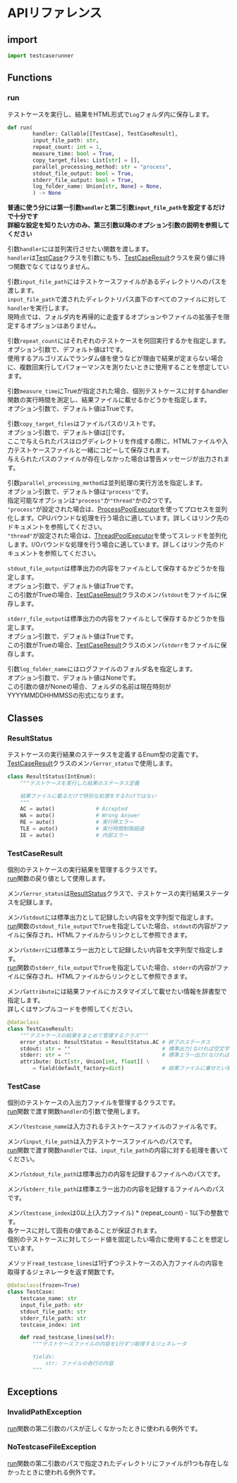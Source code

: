 # APIリファレンス

## import

```python
import testcaserunner
```

## Functions

### run  

テストケースを実行し、結果をHTML形式で`Log`フォルダ内に保存します。  

```python
def run(
        handler: Callable[[TestCase], TestCaseResult],
        input_file_path: str,
        repeat_count: int = 1,
        measure_time: bool = True,
        copy_target_files: List[str] = [],
        parallel_processing_method: str = "process",
        stdout_file_output: bool = True,
        stderr_file_output: bool = True,
        log_folder_name: Union[str, None] = None,
        ) -> None
```

**普通に使う分には第一引数`handler`と第二引数`input_file_path`を設定するだけで十分です  
詳細な設定を知りたい方のみ、第三引数以降のオプション引数の説明を参照してください**  

引数`handler`には並列実行させたい関数を渡します。  
`handler`は[TestCase](#testcase)クラスを引数にもち、[TestCaseResult](#testcaseresult)クラスを戻り値に持つ関数でなくてはなりません。  

引数`input_file_path`にはテストケースファイルがあるディレクトリへのパスを渡します。  
`input_file_path`で渡されたディレクトリパス直下のすべてのファイルに対して`handler`を実行します。  
現時点では、フォルダ内を再帰的に走査するオプションやファイルの拡張子を限定するオプションはありません。  

引数`repeat_count`にはそれぞれのテストケースを何回実行するかを指定します。  
オプション引数で、デフォルト値は1です。  
使用するアルゴリズムでランダム値を使うなどが理由で結果が定まらない場合に、複数回実行してパフォーマンスを測りたいときに使用することを想定しています。  

引数`measure_time`にTrueが指定された場合、個別テストケースに対するhandler関数の実行時間を測定し、結果ファイルに載せるかどうかを指定します。    
オプション引数で、デフォルト値はTrueです。  

引数`copy_target_files`はファイルパスのリストです。  
オプション引数で、デフォルト値は[]です。  
ここで与えられたパスはログディレクトリを作成する際に、HTMLファイルや入力テストケースファイルと一緒にコピーして保存されます。  
与えられたパスのファイルが存在しなかった場合は警告メッセージが出力されます。

引数`parallel_processing_method`は並列処理の実行方法を指定します。  
オプション引数で、デフォルト値は`"process"`です。  
指定可能なオプションは`"process"`か`"thread"`かの2つです。  
`"process"`が設定された場合は、[ProcessPoolExecutor](https://docs.python.org/ja/3/library/concurrent.futures.html#concurrent.futures.ProcessPoolExecutor)を使ってプロセスを並列化します。CPUバウンドな処理を行う場合に適しています。詳しくはリンク先のドキュメントを参照してください。  
`"thread"`が設定された場合は、[ThreadPoolExecutor](https://docs.python.org/ja/3/library/concurrent.futures.html#concurrent.futures.ThreadPoolExecutor)を使ってスレッドを並列化します。I/Oバウンドな処理を行う場合に適しています。詳しくはリンク先のドキュメントを参照してください。  

`stdout_file_output`は標準出力の内容をファイルとして保存するかどうかを指定します。  
オプション引数で、デフォルト値はTrueです。  
この引数がTrueの場合、[TestCaseResult](#testcaseresult)クラスのメンバ`stdout`をファイルに保存します。  

`stderr_file_output`は標準出力の内容をファイルとして保存するかどうかを指定します。  
オプション引数で、デフォルト値はTrueです。  
この引数がTrueの場合、[TestCaseResult](#testcaseresult)クラスのメンバ`stderr`をファイルに保存します。  

引数`log_folder_name`にはログファイルのフォルダ名を指定します。  
オプション引数で、デフォルト値はNoneです。  
この引数の値がNoneの場合、フォルダの名前は現在時刻がYYYYMMDDHHMMSSの形式になります。  

## Classes

### ResultStatus  

テストケースの実行結果のステータスを定義するEnum型の定義です。  
[TestCaseResult](#testcaseresult)クラスのメンバ`error_status`で使用します。  


```python
class ResultStatus(IntEnum):
    """テストケースを実行した結果のステータス定義

    結果ファイルに載るだけで特別な処理をするわけではない
    """
    AC = auto()             # Accepted
    WA = auto()             # Wrong Answer
    RE = auto()             # 実行時エラー
    TLE = auto()            # 実行時間制限超過
    IE = auto()             # 内部エラー
```

### TestCaseResult  

個別のテストケースの実行結果を管理するクラスです。  
[run](#run)関数の戻り値として使用します。  

メンバ`error_status`は[ResultStatus](#resultstatus)クラスで、テストケースの実行結果ステータスを記録します。  

メンバ`stdout`には標準出力として記録したい内容を文字列型で指定します。  
[run](run)関数の`stdout_file_output`で`True`を指定していた場合、`stdout`の内容がファイルに保存され、HTMLファイルからリンクとして参照できます。    

メンバ`stderr`には標準エラー出力として記録したい内容を文字列型で指定します。  
[run](run)関数の`stderr_file_output`で`True`を指定していた場合、`stderr`の内容がファイルに保存され、HTMLファイルからリンクとして参照できます。  

メンバ`attribute`には結果ファイルにカスタマイズして載せたい情報を辞書型で指定します。  
詳しくはサンプルコードを参照してください。  

```python
@dataclass
class TestCaseResult:
    """テストケースの結果をまとめて管理するクラス"""
    error_status: ResultStatus = ResultStatus.AC # 終了のステータス
    stdout: str = ""                             # 標準出力(なければ空文字でいい)
    stderr: str = ""                             # 標準エラー出力(なければ空文字でいい)
    attribute: Dict[str, Union[int, float]] \
        = field(default_factory=dict)            # 結果ファイルに乗せたい情報の一覧
```

### TestCase

個別のテストケースの入出力ファイルを管理するクラスです。  
[run](#run)関数で渡す関数`handler`の引数で使用します。  

メンバ`testcase_name`は入力されるテストケースファイルのファイル名です。  

メンバ`input_file_path`は入力テストケースファイルへのパスです。  
[run](#run)関数で渡す関数`handler`では、`input_file_path`の内容に対する処理を書いてください。  

メンバ`stdout_file_path`は標準出力の内容を記録するファイルへのパスです。  

メンバ`stderr_file_path`は標準エラー出力の内容を記録するファイルへのパスです。  

メンバ`testcase_index`は0以上(入力ファイル) * (repeat_count) - 1以下の整数です。  
各ケースに対して固有の値であることが保証されます。  
個別のテストケースに対してシード値を固定したい場合に使用することを想定しています。  

メソッド`read_testcase_lines`は1行ずつテストケースの入力ファイルの内容を取得するジェネレータを返す関数です。  

```python
@dataclass(frozen=True)
class TestCase:
    testcase_name: str
    input_file_path: str
    stdout_file_path: str
    stderr_file_path: str
    testcase_index: int

    def read_testcase_lines(self):
        """テストケースファイルの内容を1行ずつ取得するジェネレータ

        Yields:
            str: ファイルの各行の内容
        """
```

## Exceptions

### InvalidPathException  

[run](#run)関数の第二引数のパスが正しくなかったときに使われる例外です。

### NoTestcaseFileException

[run](#run)関数の第二引数のパスで指定されたディレクトリにファイルが1つも存在しなかったときに使われる例外です。
